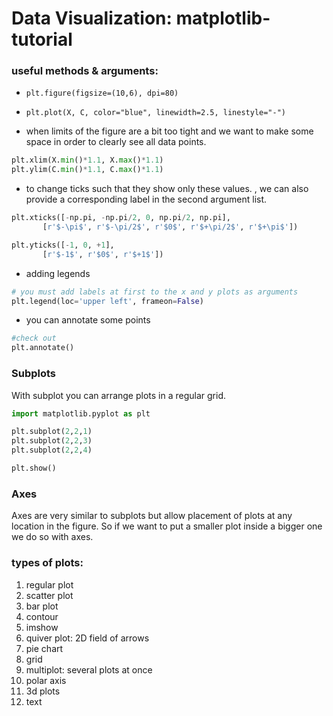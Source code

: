 # Data Visualization: matplotlib-tutorial 


### useful methods & arguments:

- `plt.figure(figsize=(10,6), dpi=80)`

- `plt.plot(X, C, color="blue", linewidth=2.5, linestyle="-")`

- when limits of the figure are a bit too tight and we want to make some space in order to clearly see all data points.
```python 
plt.xlim(X.min()*1.1, X.max()*1.1)
plt.ylim(C.min()*1.1, C.max()*1.1)
```

- to change ticks such that they show only these values. , we can also provide a corresponding label in the second argument list. 
```python
plt.xticks([-np.pi, -np.pi/2, 0, np.pi/2, np.pi],
       [r'$-\pi$', r'$-\pi/2$', r'$0$', r'$+\pi/2$', r'$+\pi$'])

plt.yticks([-1, 0, +1],
       [r'$-1$', r'$0$', r'$+1$'])
```
- adding legends
```python
# you must add labels at first to the x and y plots as arguments
plt.legend(loc='upper left', frameon=False)
```
- you can annotate some points
```python
#check out
plt.annotate()
```

### Subplots

With subplot you can arrange plots in a regular grid. 
```python
import matplotlib.pyplot as plt

plt.subplot(2,2,1)
plt.subplot(2,2,3)
plt.subplot(2,2,4)

plt.show()
```

### Axes

Axes are very similar to subplots but allow placement of plots at any location in the figure. So if we want to put a smaller plot inside a bigger one we do so with axes.

### types of plots:
1. regular plot
2. scatter plot
3. bar plot
4. contour
5. imshow
6. quiver plot: 2D field of arrows
7. pie chart
8. grid
9. multiplot: several plots at once
10. polar axis
11. 3d plots
12. text